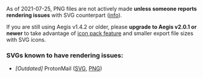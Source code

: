As of 2021-07-25, PNG files are not actively made **unless someone reports rendering issues** with SVG counterpart ([info](https://github.com/aegis-icons/aegis-icons/issues/240#issuecomment-884841536)).

If you are still using Aegis v1.4.2 or older, please **upgrade to Aegis v2.0.1 or newer** to take advantage of [icon pack feature](https://github.com/aegis-icons/aegis-icons/blob/master/FAQ.md#with-icon-pack) and smaller export file sizes with SVG icons.

### SVGs known to have rendering issues:

- *[Outdated]* ProtonMail ([SVG](https://github.com/aegis-icons/aegis-icons/blob/master/SVG/.Outdated/ProtonMail.svg), [PNG](https://github.com/aegis-icons/aegis-icons/blob/master/PNG/ProtonMail.png))